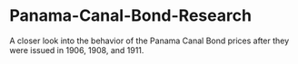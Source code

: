 # Panama-Canal-Bond-Research
A closer look into the behavior of the Panama Canal Bond prices after they were issued in 1906, 1908, and 1911.

